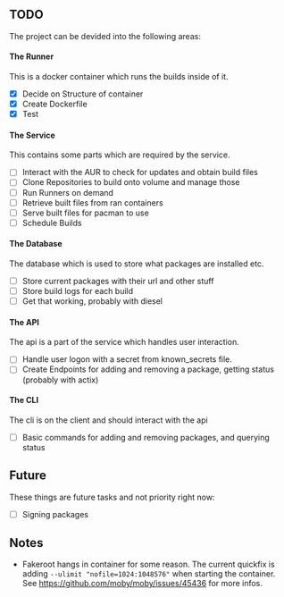 ## TODO
The project can be devided into the following areas:

#### The Runner
This is a docker container which runs the builds inside of it.
- [X] Decide on Structure of container
- [X] Create Dockerfile
- [X] Test

#### The Service
This contains some parts which are required by the service.
- [ ] Interact with the AUR to check for updates and obtain build files
- [ ] Clone Repositories to build onto volume and manage those
- [ ] Run Runners on demand
- [ ] Retrieve built files from ran containers
- [ ] Serve built files for pacman to use
- [ ] Schedule Builds

#### The Database
The database which is used to store what packages are installed etc.
- [ ] Store current packages with their url and other stuff
- [ ] Store build logs for each build
- [ ] Get that working, probably with diesel

#### The API
The api is a part of the service which handles user interaction.
- [ ] Handle user logon with a secret from known_secrets file.
- [ ] Create Endpoints for adding and removing a package, getting status (probably with actix)

#### The CLI
The cli is on the client and should interact with the api
- [ ] Basic commands for adding and removing packages, and querying status

## Future
These things are future tasks and not priority right now:
- [ ] Signing packages

## Notes
- Fakeroot hangs in container for some reason. The current quickfix is adding `--ulimit "nofile=1024:1048576"` when starting the container. See https://github.com/moby/moby/issues/45436 for more infos.